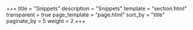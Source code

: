 +++
title = "Snippets"
description = "Snippets"
template = "section.html"
transparent = true
page_template = "page.html"
sort_by = "title" 
paginate_by = 5
weight = 2
+++
